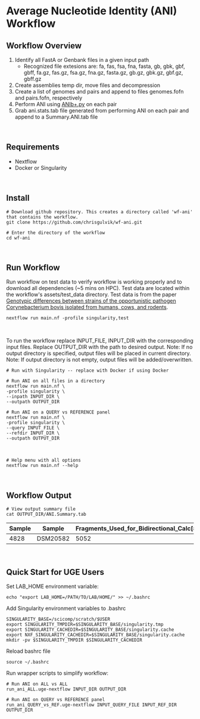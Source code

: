 # Average Nucleotide Identity (ANI) Workflow

## Workflow Overview
1. Identify all FastA or Genbank files in a given input path
    - Recognized file extesions are: fa, fas, fsa, fna, fasta, gb, gbk, gbf, gbff,   fa.gz, fas.gz, fsa.gz, fna.gz, fasta.gz, gb.gz, gbk.gz, gbf.gz, gbff.gz
2. Create assemblies temp dir, move files and decompression
3. Create a list of genomes and pairs and append to files genomes.fofn and pairs.fofn, respectively
4. Perform ANI using [ANIb+.py](https://github.com/chrisgulvik/genomics_scripts/blob/master/ANIb%2B.py) on each pair
5. Grab ani.stats.tab file generated from performing ANI on each pair and append to a Summary.ANI.tab file

<br>

## Requirements
- Nextflow
- Docker or Singularity

<br>

## Install
```
# Download github repository. This creates a directory called 'wf-ani' that contains the workflow.
git clone https://github.com/chrisgulvik/wf-ani.git

# Enter the directory of the workflow
cd wf-ani
```

<br>

## Run Workflow
Run workflow on test data to verify workflow is working properly and to download all dependencies (~5 mins on HPC). Test data are located within the workflow's assets/test_data directory. Test data is from the paper [Genotypic differences between strains of the opportunistic pathogen Corynebacterium bovis isolated from humans, cows, and rodents](https://journals.plos.org/plosone/article?id=10.1371/journal.pone.0209231).

```
nextflow run main.nf -profile singularity,test
```
<br>

To run the workflow replace INPUT_FILE, INPUT_DIR with the corresponding input files. Replace OUTPUT_DIR with the path to desired output. 
Note: If no output directory is specified, output files will be placed in current directory.
Note: If output directory is not empty, output files will be added/overwritten.

```
# Run with Singularity -- replace with Docker if using Docker

# Run ANI on all files in a directory
nextflow run main.nf \
-profile singularity \
--inpath INPUT_DIR \
--outpath OUTPUT_DIR

# Run ANI on a QUERY vs REFERENCE panel
nextflow run main.nf \
-profile singularity \
--query INPUT_FILE \
--refdir INPUT_DIR \
--outpath OUTPUT_DIR
```
<br>

```
# Help menu with all options
nextflow run main.nf --help
```

<br>

## Workflow Output
```
# View output summary file
cat OUTPUT_DIR/ANI.Summary.tab
```
| Sample | Sample | Fragments_Used_for_Bidirectional_Calc[#] | Bidirectional_ANI[%] | Bidirectional_StDev[%] | Fragments_Used_for_Unidirectional_Calc[#] | Unidirectional_ANI[%] | Unidirectional_StDev[%] | Fragments_Used_for_Unidirectional_Calc[#]  | Unidirectional_ANI[%] | Unidirectional_StDev[%]
| --- | --- | --- | --- | --- | --- | --- | --- | --- | --- | --- | 
| 4828 | DSM20582 | 5052 | 99.829 | 0.995 | 10182 | 99.783 | 1.428 | 10994 | 99.796 | 1.254 |

<br>

## Quick Start for UGE Users
Set LAB_HOME environment variable:
```
echo "export LAB_HOME=/PATH/TO/LAB/HOME/" >> ~/.bashrc
```

Add Singularity environment variables to .bashrc
```
SINGULARITY_BASE=/scicomp/scratch/$USER
export SINGULARITY_TMPDIR=$SINGULARITY_BASE/singularity.tmp
export SINGULARITY_CACHEDIR=$SINGULARITY_BASE/singularity.cache
export NXF_SINGULARITY_CACHEDIR=$SINGULARITY_BASE/singularity.cache
mkdir -pv $SINGULARITY_TMPDIR $SINGULARITY_CACHEDIR
```

Reload bashrc file
```
source ~/.bashrc
```

Run wrapper scripts to simplify workflow:
```
# Run ANI on ALL vs ALL
run_ani_ALL.uge-nextflow INPUT_DIR OUTPUT_DIR

# Run ANI on QUERY vs REFERENCE panel
run_ani_QUERY_vs_REF.uge-nextflow INPUT_QUERY_FILE INPUT_REF_DIR OUTPUT_DIR
```